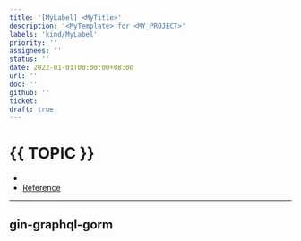 ```yaml
---
title: '[MyLabel] <MyTitle>'
description: '<MyTemplate> for <MY_PROJECT>'
labels: 'kind/MyLabel'
priority: ''
assignees: ''
status: ''
date: 2022-01-01T00:00:00+08:00
url: ''
doc: ''
github: ''
ticket:
draft: true
---
```


# {{ TOPIC }} <!-- omit in toc -->

- [](#)
- [Reference](#reference)

---

## gin-graphql-gorm
